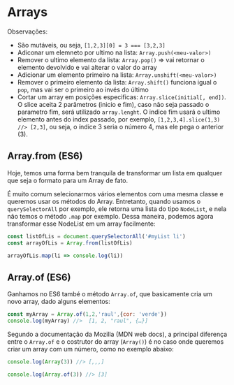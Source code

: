 # Arrays

Observações:

- São mutáveis, ou seja, `[1,2,3][0] = 3 === [3,2,3]`
- Adiconar um elemneto por ultimo na lista: `Array.push(<meu-valor>)`
- Remover o ultimo elemento da lista: `Array.pop()` => vai retornar o elemento devolvido e vai alterar o valor do array
- Adicionar um elemento primeiro na lista: `Array.unshift(<meu-valor>)`
- Remover o primeiro elemento da lista: `Array.shift()` funciona igual o `pop`, mas vai ser o primeiro ao invés do último
- Cortar um array em posições especificas: `Array.slice(initial[, end])`. O slice aceita 2 parâmetros (inicio e fim), caso não seja passado o parametro fim, será utilizado `array.lenght`. O indice fim usará o ultimo elemento antes do index passado, por exemplo,  `[1,2,3,4].slice(1,3) //> [2,3]`, ou seja, o índice 3 seria o número 4, mas ele pega o anterior (3).


## Array.from (ES6)
Hoje, temos uma forma bem tranquila de transformar um lista em qualquer que seja o formato para um Array de fato.

É muito comum selecionarmos vários elementos com uma mesma classe e queremos usar os métodos do Array. Entretanto, quando usamos o `querySelectorAll` por exemplo, ele retorna uma lista do tipo `NodeList`, e nela não temos o método `.map` por exemplo. Dessa maneira, podemos agora transformar esse NodeList em um array facilmente:

```javascript
const listOfLis = document.querySelectorAll('#myList li')
const arrayOfLis = Array.from(listOfLis)

arrayOfLis.map(li => console.log(li))
```

## Array.of (ES6)
Ganhamos no ES6 també o método `Array.of`, que basicamente cria um novo array, dado alguns elementos:

```javascript
const myArray = Array.of(1,2,'raul',{cor: 'verde'})
console.log(myArray) //>  [1, 2, "raul", {…}]
```

Segundo a documentação da Mozilla (MDN web docs), a principal diferença entre o `Array.of` e o costrutor do array (`Array()`) é no caso onde queremos criar um array com um número, como no exemplo abaixo:

```javascript
console.log(Array(3)) //> [,,,]

console.log(Array.of(3)) //> [3]
```
